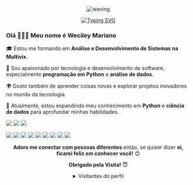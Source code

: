 <div align="center">

 ![waving](https://capsule-render.vercel.app/api?type=waving&height=90&color=gradient)

[![Typing SVG](https://readme-typing-svg.herokuapp.com?font=Mouse+Memoirs&size=65&pause=500&color=F74C76&vCenter=true&width=600&height=70&lines=Oi,+eu+sou+Weciley+Mariano;+Bem-vindo+ao+meu+Perfil!;+Entusiasta+da+Tecnologia)](https://git.io/typing-svg)

<div align="left">

### Olá 🤗👋🏻 **Meu nome é Weciley Mariano** 

🎓 Estou me formando em **Análise e Desenvolvimento de Sistemas na Multivix**.

💼 Sou apaixonado por tecnologia e desenvolvimento de software, especialmente **programação em Python** e **análise de dados**.

🌍 Gosto também de aprender coisas novas e explorar projetos inovadores no mundo da tecnologia.

🐍 Atualmente, estou expandindo meu conhecimento em **Python** e **ciência de dados** para aprofundar minhas habilidades.

<div>
   <a href="https://www.instagram.com/wecileym/" target="_blank"><img src="https://img.shields.io/badge/-Instagram-%23E4405F?style=for-the-badge&logo=instagram&logoColor=white" target="_blank"></a>
   <a href="mailto:marianoweciley@gmail.com"><img src="https://img.shields.io/badge/-Gmail-%23333?style=for-the-badge&logo=gmail&logoColor=white" target="_blank"></a>
   <a href="https://www.linkedin.com/in/weciley-mariano-493b4a255?utm_source=share&utm_campaign=share_via&utm_content=profile&utm_medium=android_app" target="_blank"><img src="https://img.shields.io/badge/-LinkedIn-%230077B5?style=for-the-badge&logo=linkedin&logoColor=white" target="_blank"></a> 
   
   <!-- Novas badges -->
   <a href="#"><img src="https://img.shields.io/badge/-Python-%231572B6?style=for-the-badge&logo=python&logoColor=white" target="_blank"></a>
   <a href="#"><img src="https://img.shields.io/badge/-SQL-%230074A3?style=for-the-badge&logo=sqlite&logoColor=white" target="_blank"></a>
   <a href="#"><img src="https://img.shields.io/badge/-HTML-%23E34F26?style=for-the-badge&logo=html5&logoColor=white" target="_blank"></a>
   <a href="#"><img src="https://img.shields.io/badge/-CSS-%231572B6?style=for-the-badge&logo=css3&logoColor=white" target="_blank"></a>
   <a href="#"><img src="https://img.shields.io/badge/-Flet-%2325817A?style=for-the-badge" target="_blank"></a>
   <a href="#"><img src="https://img.shields.io/badge/-CustomTkinter-%23007ACC?style=for-the-badge" target="_blank"></a>
   <a href="#"><img src="https://img.shields.io/badge/-Django-%23092E20?style=for-the-badge&logo=django&logoColor=white" target="_blank"></a>
   <a href="#"><img src="https://img.shields.io/badge/-C%23-%23239120?style=for-the-badge&logo=c-sharp&logoColor=white" target="_blank"></a>
   <a href="#"><img src="https://img.shields.io/badge/-Docker-%230db7ed?style=for-the-badge&logo=docker&logoColor=white" target="_blank"></a>
</div>
<div align="center">

**Adoro me conectar com pessoas diferentes** então, se quiser dizer **oi, ficarei feliz em conhecer você!** 😊

**Obrigado pela Visita!** 😇

<details>
<summary>Visitantes do perfil</summary>
<p align="center">:round_pushpin: Visitantes do perfil</p>
<div align="center">
    <img alt="contador de visitantes" src="https://profile-counter.glitch.me/wecileym/count.svg">
</div>
</details>